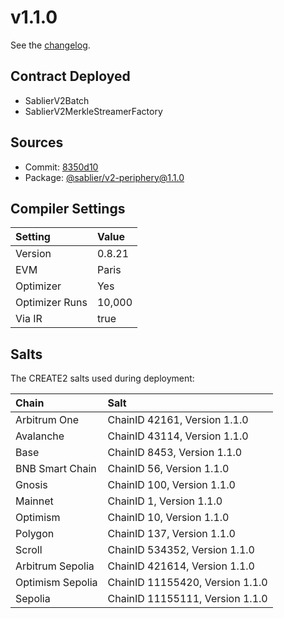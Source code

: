 # v1.1.0

See the [changelog](https://github.com/sablier-labs/v2-periphery/blob/main/CHANGELOG.md).

## Contract Deployed

- SablierV2Batch
- SablierV2MerkleStreamerFactory

## Sources

- Commit: [8350d10](https://github.com/sablier-labs/v2-periphery/commit/8350d10b28314475951b17651f30c2ede33d7722)
- Package: [@sablier/v2-periphery@1.1.0](https://www.npmjs.com/package/@sablier/v2-periphery/v/1.1.0)

## Compiler Settings

| Setting        | Value  |
| :------------- | :----- |
| Version        | 0.8.21 |
| EVM            | Paris  |
| Optimizer      | Yes    |
| Optimizer Runs | 10,000 |
| Via IR         | true   |

## Salts

The CREATE2 salts used during deployment:

| Chain            | Salt                            |
| :--------------- | :------------------------------ |
| Arbitrum One     | ChainID 42161, Version 1.1.0    |
| Avalanche        | ChainID 43114, Version 1.1.0    |
| Base             | ChainID 8453, Version 1.1.0     |
| BNB Smart Chain  | ChainID 56, Version 1.1.0       |
| Gnosis           | ChainID 100, Version 1.1.0      |
| Mainnet          | ChainID 1, Version 1.1.0        |
| Optimism         | ChainID 10, Version 1.1.0       |
| Polygon          | ChainID 137, Version 1.1.0      |
| Scroll           | ChainID 534352, Version 1.1.0   |
| Arbitrum Sepolia | ChainID 421614, Version 1.1.0   |
| Optimism Sepolia | ChainID 11155420, Version 1.1.0 |
| Sepolia          | ChainID 11155111, Version 1.1.0 |
